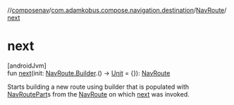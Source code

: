 //[composenav](../../../index.md)/[com.adamkobus.compose.navigation.destination](../index.md)/[NavRoute](index.md)/[next](next.md)

# next

[androidJvm]\
fun [next](next.md)(init: [NavRoute.Builder](-builder/index.md).() -&gt; [Unit](https://kotlinlang.org/api/latest/jvm/stdlib/kotlin/-unit/index.html) = {}): [NavRoute](index.md)

Starts building a new route using builder that is populated with [NavRoutePart](../-nav-route-part/index.md)s from the [NavRoute](index.md) on which [next](next.md) was invoked.
